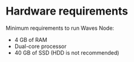 # Hardware requirements

Minimum requirements to run Waves Node:

* 4 GB of RAM
* Dual-core processor
* 40 GB of SSD (HDD is not recommended)
